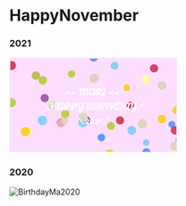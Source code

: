 # HappyNovember
### 2021<br>
[![2021MaCard](/img/card211111.jpg)](https://luckyearth.github.io/HappyNovember/)
### 2020<br>
![BirthdayMa2020](https://user-images.githubusercontent.com/92205362/141181090-25dfe545-13c5-4579-8cc2-c2dd5df2d696.gif)
